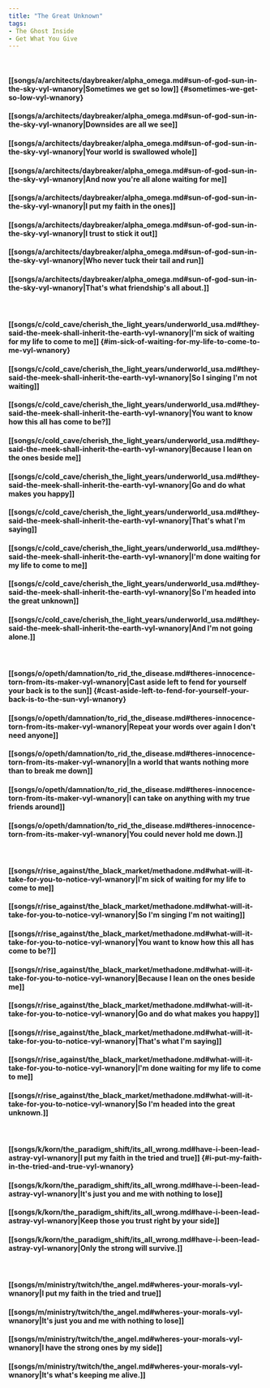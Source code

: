 ```yaml
---
title: "The Great Unknown"
tags:
- The Ghost Inside
- Get What You Give
---
```

&nbsp;
#### [[songs/a/architects/daybreaker/alpha_omega.md#sun-of-god-sun-in-the-sky-vyl-wnanory|Sometimes we get so low]] {#sometimes-we-get-so-low-vyl-wnanory}
#### [[songs/a/architects/daybreaker/alpha_omega.md#sun-of-god-sun-in-the-sky-vyl-wnanory|Downsides are all we see]]
#### [[songs/a/architects/daybreaker/alpha_omega.md#sun-of-god-sun-in-the-sky-vyl-wnanory|Your world is swallowed whole]]
#### [[songs/a/architects/daybreaker/alpha_omega.md#sun-of-god-sun-in-the-sky-vyl-wnanory|And now you're all alone waiting for me]]
#### [[songs/a/architects/daybreaker/alpha_omega.md#sun-of-god-sun-in-the-sky-vyl-wnanory|I put my faith in the ones]]
#### [[songs/a/architects/daybreaker/alpha_omega.md#sun-of-god-sun-in-the-sky-vyl-wnanory|I trust to stick it out]]
#### [[songs/a/architects/daybreaker/alpha_omega.md#sun-of-god-sun-in-the-sky-vyl-wnanory|Who never tuck their tail and run]]
#### [[songs/a/architects/daybreaker/alpha_omega.md#sun-of-god-sun-in-the-sky-vyl-wnanory|That's what friendship's all about.]]
&nbsp;
#### [[songs/c/cold_cave/cherish_the_light_years/underworld_usa.md#they-said-the-meek-shall-inherit-the-earth-vyl-wnanory|I'm sick of waiting for my life to come to me]] {#im-sick-of-waiting-for-my-life-to-come-to-me-vyl-wnanory}
#### [[songs/c/cold_cave/cherish_the_light_years/underworld_usa.md#they-said-the-meek-shall-inherit-the-earth-vyl-wnanory|So I singing  I'm not waiting]]
#### [[songs/c/cold_cave/cherish_the_light_years/underworld_usa.md#they-said-the-meek-shall-inherit-the-earth-vyl-wnanory|You want to know how this all has come to be?]]
#### [[songs/c/cold_cave/cherish_the_light_years/underworld_usa.md#they-said-the-meek-shall-inherit-the-earth-vyl-wnanory|Because I lean on the ones beside me]]
#### [[songs/c/cold_cave/cherish_the_light_years/underworld_usa.md#they-said-the-meek-shall-inherit-the-earth-vyl-wnanory|Go and do what makes you happy]]
#### [[songs/c/cold_cave/cherish_the_light_years/underworld_usa.md#they-said-the-meek-shall-inherit-the-earth-vyl-wnanory|That's what I'm saying]]
#### [[songs/c/cold_cave/cherish_the_light_years/underworld_usa.md#they-said-the-meek-shall-inherit-the-earth-vyl-wnanory|I'm done waiting for my life to come to me]]
#### [[songs/c/cold_cave/cherish_the_light_years/underworld_usa.md#they-said-the-meek-shall-inherit-the-earth-vyl-wnanory|So I'm headed into the great unknown]]
#### [[songs/c/cold_cave/cherish_the_light_years/underworld_usa.md#they-said-the-meek-shall-inherit-the-earth-vyl-wnanory|And I'm not going alone.]]
&nbsp;
#### [[songs/o/opeth/damnation/to_rid_the_disease.md#theres-innocence-torn-from-its-maker-vyl-wnanory|Cast aside left to fend for yourself your back is to the sun]] {#cast-aside-left-to-fend-for-yourself-your-back-is-to-the-sun-vyl-wnanory}
#### [[songs/o/opeth/damnation/to_rid_the_disease.md#theres-innocence-torn-from-its-maker-vyl-wnanory|Repeat your words over again  I don't need anyone]]
#### [[songs/o/opeth/damnation/to_rid_the_disease.md#theres-innocence-torn-from-its-maker-vyl-wnanory|In a world that wants nothing more than to break me down]]
#### [[songs/o/opeth/damnation/to_rid_the_disease.md#theres-innocence-torn-from-its-maker-vyl-wnanory|I can take on anything with my true friends around]]
#### [[songs/o/opeth/damnation/to_rid_the_disease.md#theres-innocence-torn-from-its-maker-vyl-wnanory|You could never hold me down.]]
&nbsp;
#### [[songs/r/rise_against/the_black_market/methadone.md#what-will-it-take-for-you-to-notice-vyl-wnanory|I'm sick of waiting for my life to come to me]]
#### [[songs/r/rise_against/the_black_market/methadone.md#what-will-it-take-for-you-to-notice-vyl-wnanory|So I'm singing  I'm not waiting]]
#### [[songs/r/rise_against/the_black_market/methadone.md#what-will-it-take-for-you-to-notice-vyl-wnanory|You want to know how this all has come to be?]]
#### [[songs/r/rise_against/the_black_market/methadone.md#what-will-it-take-for-you-to-notice-vyl-wnanory|Because I lean on the ones beside me]]
#### [[songs/r/rise_against/the_black_market/methadone.md#what-will-it-take-for-you-to-notice-vyl-wnanory|Go and do what makes you happy]]
#### [[songs/r/rise_against/the_black_market/methadone.md#what-will-it-take-for-you-to-notice-vyl-wnanory|That's what I'm saying]]
#### [[songs/r/rise_against/the_black_market/methadone.md#what-will-it-take-for-you-to-notice-vyl-wnanory|I'm done waiting for my life to come to me]]
#### [[songs/r/rise_against/the_black_market/methadone.md#what-will-it-take-for-you-to-notice-vyl-wnanory|So I'm headed into the great unknown.]]
&nbsp;
#### [[songs/k/korn/the_paradigm_shift/its_all_wrong.md#have-i-been-lead-astray-vyl-wnanory|I put my faith in the tried and true]] {#i-put-my-faith-in-the-tried-and-true-vyl-wnanory}
#### [[songs/k/korn/the_paradigm_shift/its_all_wrong.md#have-i-been-lead-astray-vyl-wnanory|It's just you and me with nothing to lose]]
#### [[songs/k/korn/the_paradigm_shift/its_all_wrong.md#have-i-been-lead-astray-vyl-wnanory|Keep those you trust right by your side]]
#### [[songs/k/korn/the_paradigm_shift/its_all_wrong.md#have-i-been-lead-astray-vyl-wnanory|Only the strong will survive.]]
&nbsp;
#### [[songs/m/ministry/twitch/the_angel.md#wheres-your-morals-vyl-wnanory|I put my faith in the tried and true]]
#### [[songs/m/ministry/twitch/the_angel.md#wheres-your-morals-vyl-wnanory|It's just you and me with nothing to lose]]
#### [[songs/m/ministry/twitch/the_angel.md#wheres-your-morals-vyl-wnanory|I have the strong ones by my side]]
#### [[songs/m/ministry/twitch/the_angel.md#wheres-your-morals-vyl-wnanory|It's what's keeping me alive.]]
